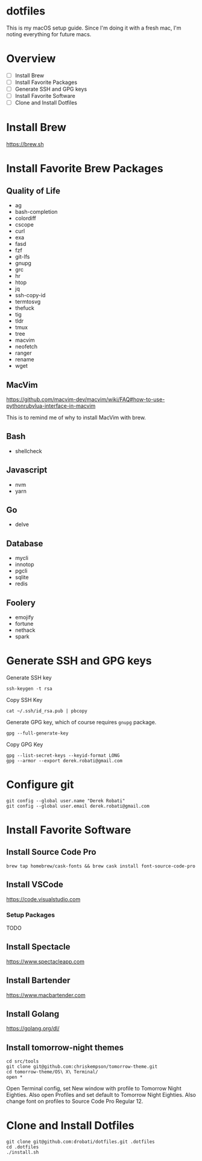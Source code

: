 # dotfiles

This is my macOS setup guide. Since I'm doing it with a fresh mac, I'm noting everything for future macs.

# Overview

- [ ] Install Brew
- [ ] Install Favorite Packages
- [ ] Generate SSH and GPG keys
- [ ] Install Favorite Software
- [ ] Clone and Install Dotfiles

# Install Brew

https://brew.sh

# Install Favorite Brew Packages

## Quality of Life

- ag
- bash-completion
- colordiff
- cscope
- curl
- exa
- fasd
- fzf
- git-lfs
- gnupg
- grc
- hr
- htop
- jq
- ssh-copy-id
- termtosvg
- thefuck
- tig
- tldr
- tmux
- tree
- macvim
- neofetch
- ranger
- rename
- wget

## MacVim

https://github.com/macvim-dev/macvim/wiki/FAQ#how-to-use-pythonrubylua-interface-in-macvim

This is to remind me of why to install MacVim with brew.

## Bash

- shellcheck

## Javascript

- nvm
- yarn

## Go

- delve

## Database

- mycli
- innotop
- pgcli
- sqlite
- redis

## Foolery

- emojify
- fortune
- nethack
- spark

# Generate SSH and GPG keys

Generate SSH key

```
ssh-keygen -t rsa
```

Copy SSH Key

```
cat ~/.ssh/id_rsa.pub | pbcopy
```

Generate GPG key, which of course requires `gnupg` package.

```
gpg --full-generate-key
```

Copy GPG Key
```
gpg --list-secret-keys --keyid-format LONG
gpg --armor --export derek.robati@gmail.com
```

# Configure git

```
git config --global user.name "Derek Robati"
git config --global user.email derek.robati@gmail.com
```

# Install Favorite Software

## Install Source Code Pro

```
brew tap homebrew/cask-fonts && brew cask install font-source-code-pro
```

## Install VSCode

https://code.visualstudio.com

### Setup Packages

TODO

## Install Spectacle

https://www.spectacleapp.com

## Install Bartender

https://www.macbartender.com

## Install Golang

https://golang.org/dl/

## Install tomorrow-night themes

```
cd src/tools
git clone git@github.com:chriskempson/tomorrow-theme.git
cd tomorrow-theme/OS\ X\ Terminal/
open *
```

Open Terminal config, set New window with profile to Tomorrow Night Eighties.
Also open Profiles and set default to Tomorrow Night Eighties.
Also change font on profiles to Source Code Pro Regular 12.

# Clone and Install Dotfiles

```
git clone git@github.com:drobati/dotfiles.git .dotfiles
cd .dotfiles
./install.sh
```
